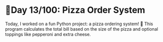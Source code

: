 # 🚀Day 13/100: Pizza Order System

Today, I worked on a fun Python project: a pizza ordering system! 
🍕 This program calculates the total bill based on the size of the pizza and optional toppings like pepperoni and extra cheese. 

